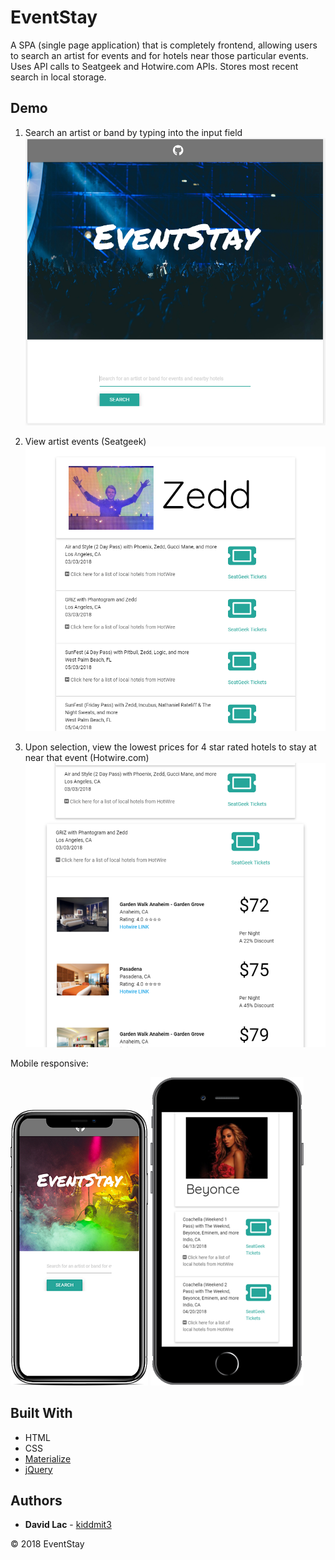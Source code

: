 
# EventStay

A SPA (single page application) that is completely frontend, allowing users to search an artist for events and for hotels near those particular events. Uses API calls to Seatgeek and Hotwire.com APIs. Stores most recent search in local storage.

## Demo

1. Search an artist or band by typing into the input field
![Screenshot](https://raw.githubusercontent.com/kiddmit3/EventStay/master/assets/images/readme/search.PNG)

2. View artist events (Seatgeek)
![Screenshot](https://raw.githubusercontent.com/kiddmit3/EventStay/master/assets/images/readme/results.PNG)

3. Upon selection, view the lowest prices for 4 star rated hotels to stay at near that event (Hotwire.com)
![Screenshot](https://raw.githubusercontent.com/kiddmit3/EventStay/master/assets/images/readme/hotels.PNG)


Mobile responsive:

![Screenshot](https://raw.githubusercontent.com/kiddmit3/EventStay/master/assets/images/readme/iphonexmock.png)
![Screenshot](https://raw.githubusercontent.com/kiddmit3/EventStay/master/assets/images/readme/iphone8plusmock.PNG) 



## Built With

* HTML
* CSS
* [Materialize](https://github.com/Dogfalo/materialize)
* [jQuery](https://github.com/jquery/jquery)


## Authors

* **David Lac** - [kiddmit3](https://github.com/kiddmit3)

&copy; 2018 EventStay

